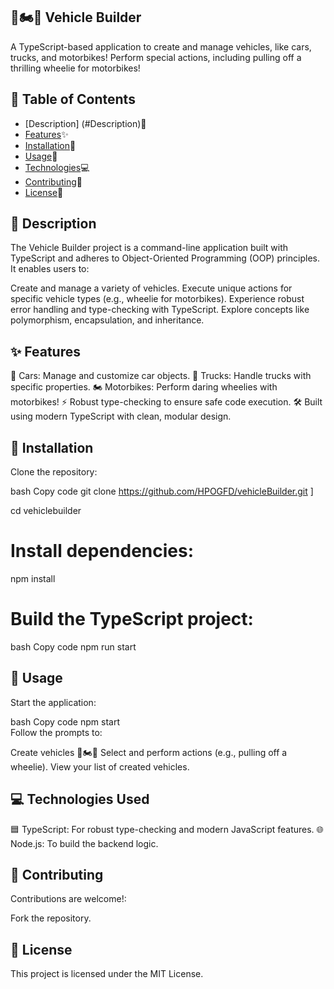
## 🚗🏍️🚛 Vehicle Builder
A TypeScript-based application to create and manage vehicles, like cars, trucks, and motorbikes! Perform special actions, including pulling off a thrilling wheelie for motorbikes!

## 📖 Table of Contents
- [Description] (#Description)📜
- [Features](#Features)✨
- [Installation](#Installation)🔧
- [Usage](#Usage)🚀
- [Technologies](#Technologies)💻
- [Contributing](Contributing)🤝
- [License](License)📝

## 📜 Description
The Vehicle Builder project is a command-line application built with TypeScript and adheres to Object-Oriented Programming (OOP) principles. It enables users to:

Create and manage a variety of vehicles.
Execute unique actions for specific vehicle types (e.g., wheelie for motorbikes).
Experience robust error handling and type-checking with TypeScript.
Explore concepts like polymorphism, encapsulation, and inheritance.

## ✨ Features
🚗 Cars: Manage and customize car objects.
🚛 Trucks: Handle trucks with specific properties.
🏍️ Motorbikes: Perform daring wheelies with motorbikes!
⚡ Robust type-checking to ensure safe code execution.
🛠️ Built using modern TypeScript with clean, modular design.

## 🔧 Installation
Clone the repository:

bash
Copy code
git clone https://github.com/HPOGFD/vehicleBuilder.git ]

cd vehiclebuilder  
# Install dependencies:

npm install  

# Build the TypeScript project:

bash
Copy code
npm run start  

## 🚀 Usage
Start the application:

bash
Copy code
npm start  
Follow the prompts to:

Create vehicles 🚗🏍️🚛
Select and perform actions (e.g., pulling off a wheelie).
View your list of created vehicles.

## 💻 Technologies Used
🟦 TypeScript: For robust type-checking and modern JavaScript features.
🌐 Node.js: To build the backend logic.

## 🤝 Contributing
Contributions are welcome!:

Fork the repository.

## 📝 License
This project is licensed under the MIT License.


